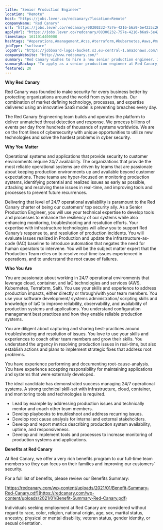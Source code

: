 ```yaml
---
title: "Senior Production Engineer"
location: "Remote"
host: "https://jobs.lever.co/redcanary/?location=Remote"
companyName: "Red Canary"
url: "https://jobs.lever.co/redcanary/00300232-757e-4216-b6a9-5e4235c26342"
applyUrl: "https://jobs.lever.co/redcanary/00300232-757e-4216-b6a9-5e4235c26342/apply"
timestamp: 1611014400000
hashtags: "#operations,#management,#css,#terraform,#kubernetes,#aws,#marketing,#monitoring,#analysis"
jobType: "software"
logoUrl: "https://jobboard-logos-bucket.s3.eu-central-1.amazonaws.com/red-canary"
companyWebsite: "http://www.redcanary.com/"
summary: "Red Canary wishes to hire a new senior production engineer. If you have you use your skills and experience to address production impacts, either directly or through/with your team members, consider applying."
summaryBackup: "To apply as a senior production engineer at Red Canary, you preferably need to have some knowledge of: #operations, #management, #css."
featured: 20
---
```


**Why Red Canary**

Red Canary was founded to make security for every business better by protecting organizations around the world from cyber threats. Our combination of market defining technology, processes, and expertise delivered using an innovative SaaS model is preventing breaches every day.

The Red Canary Engineering team builds and operates the platform to deliver unmatched threat detection and response. We process billions of events per day from hundreds of thousands of systems worldwide. We are on the front lines of cybersecurity with unique opportunities to utilize new technologies and solve the hardest problems in cyber security.

**Why You Matter**

Operational systems and applications that provide security to customer environments require 24/7 availability. The organizations that provide the most reliable operational systems are driven by teams that are passionate about keeping production environments up and available beyond customer expectations. These teams are hyper-focused on monitoring production systems, identifying potential and realized issues as early as possible, attacking and resolving these issues in real-time, and improving tools and processes to prevent future recurrences.

Delivering that level of 24/7 operational availability is paramount to the Red Canary charter of being our customers’ top security ally. As a Senior Production Engineer, you will use your technical expertise to develop tools and processes to enhance the resiliency of our systems while also enhancing monitoring, troubleshooting and resolution efforts. Your expertise with infrastructure technologies will allow you to support Red Canary’s response to, and resolution of production incidents. You will evaluate issues realized in Production and update the infrastructure-as-code (IAC) baseline to introduce automation that negates the need for human operators to intervene. You will be the subject matter expert that the Production Team relies on to resolve real-time issues experienced in operations, and to understand the root cause of failures.

**Who You Are**

You are passionate about working in 24/7 operational environments that leverage cloud, container, and IaC technologies and services (AWS, Kubernetes, Terraform, Salt). You use your skills and experience to address production impacts, either directly or through/with your team members. You use your software development/ systems administration/ scripting skills and knowledge of IaC to improve reliability, observability, and availability of production systems and applications. You understand configuration management best practices and how they enable reliable production systems.

You are diligent about capturing and sharing best-practices around troubleshooting and resolution of issues. You love to use your skills and experiences to coach other team members and grow their skills. You understand the urgency in resolving production issues in real-time, but also establish actions and plans to implement strategic fixes that address root problems.

You have experience performing and documenting root-cause-analysis. You have experience accepting responsibility for maintaining applications and systems that were externally developed.

The ideal candidate has demonstrated success managing 24/7 operational systems. A strong technical skill-set with infrastructure, cloud, container, and monitoring tools and technologies is required.

*   Lead by example by addressing production issues and technically mentor and coach other team members.
*   Develop playbooks to troubleshoot and address recurring issues.
*   Develop root cause analysis for internal and external stakeholders.
*   Develop and report metrics describing production system availability, uptime, and responsiveness.
*   Develop and implement tools and processes to increase monitoring of production systems and applications.

**Benefits at Red Canary**

At Red Canary, we offer a very rich benefits program to our full-time team members so they can focus on their families and improving our customers’ security. 

For a full list of benefits, please review our Benefits Summary:

[https://redcanary.com/wp-content/uploads/2021/01/Benefit-Summary-Red-Canary.pdf](https://redcanary.com/wp-content/uploads/2021/01/Benefit-Summary-Red-Canary.pdf)

Individuals seeking employment at Red Canary are considered without regard to race, color, religion, national origin, age, sex, marital status, ancestry, physical or mental disability, veteran status, gender identity, or sexual orientation.
